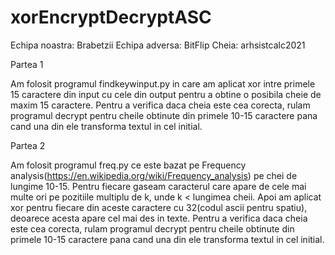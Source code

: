 # xorEncryptDecryptASC

Echipa noastra: Brabetzii
Echipa adversa: BitFlip
Cheia: arhsistcalc2021

Partea 1

Am folosit programul findkeywinput.py in care am aplicat xor intre primele 15 caractere din input cu cele din output pentru a obtine o posibila cheie de maxim 15 caractere.
Pentru a verifica daca cheia este cea corecta, rulam programul decrypt pentru cheile obtinute din primele 10-15 caractere pana cand una din ele transforma textul in cel initial.

Partea 2

Am folosit programul freq.py ce este bazat pe Frequency analysis(https://en.wikipedia.org/wiki/Frequency_analysis) pe chei de lungime 10-15.
Pentru fiecare gaseam caracterul care apare de cele mai multe ori pe pozitiile multiplu de k, unde k < lungimea cheii. Apoi am aplicat xor pentru fiecare din aceste caractere cu 32(codul ascii pentru spatiu), deoarece acesta apare cel mai des in texte.
Pentru a verifica daca cheia este cea corecta, rulam programul decrypt pentru cheile obtinute din primele 10-15 caractere pana cand una din ele transforma textul in cel initial.
